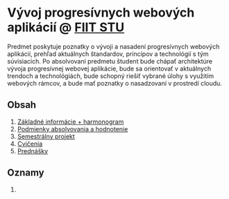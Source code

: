 # Vývoj progresívnych webových aplikácií @ [FIIT STU](http://www.fiit.stuba.sk)

Predmet poskytuje poznatky o vývoji a nasadení progresívnych webových aplikácií, prehľad
aktuálnych štandardov, princípov a technológií s tým súvisiacich. Po absolvovaní predmetu študent bude chápať architektúre vývoja progresívnej webovej aplikácie, bude sa orientovať v aktuálnych trendoch a technológiách, bude schopný riešiť vybrané úlohy s využitím webových rámcov, a bude mať poznatky o nasadzovaní v prostredí cloudu.

## Obsah

1. [Základné informácie + harmonogram](zakladne-informacie)
2. [Podmienky absolvovania a hodnotenie](podmienky-absolvovania-a-hodnotenie)
3. [Semestrálny projekt](semestralny-projekt)
4. [Cvičenia](cvicenia)
5. [Prednášky](prednasky)

## Oznamy

1.  
